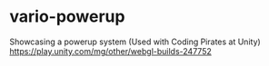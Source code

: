 # vario-powerup
Showcasing a powerup system (Used with Coding Pirates at Unity)
https://play.unity.com/mg/other/webgl-builds-247752
